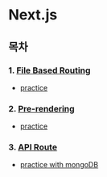 # Next.js
## 목차
### 1. [File Based Routing](https://github.com/HyeonJu-C/file-based-routing)
 - [practice](https://github.com/HyeonJu-C/file-based-routing-practice)
### 2. [Pre-rendering](https://github.com/HyeonJu-C/pre-rendering)
 - [practice](https://github.com/HyeonJu-C/pre-rendering-practice)
 ### 3. [API Route](https://github.com/HyeonJu-C/api-route)
 - [practice with mongoDB](https://github.com/HyeonJu-C/api-route-with-mongodb)
